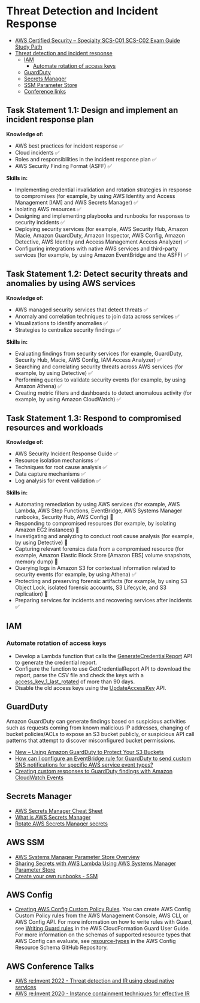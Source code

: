 # Threat Detection and Incident Response

- [AWS Certified Security – Specialty SCS-C01 SCS-C02 Exam Guide Study Path](https://tutorialsdojo.com/aws-certified-security-specialty-exam-guide-study-path-scs-c01-scs-c02/)
- [Threat detection and incident response](#threat-detection-and-incident-response)
  - [IAM](#iam)
    - [Automate rotation of access keys](#automate-rotation-of-access-keys)
  - [GuardDuty](#guardduty)
  - [Secrets Manager](#secrets-manager)
  - [SSM Parameter Store](#ssm-parameter-store)
  - [Conference links](#aws-conference-talks)

## Task Statement 1.1: Design and implement an incident response plan

**Knowledge of:**

- AWS best practices for incident response :white_check_mark:
- Cloud incidents :white_check_mark:
- Roles and responsibilities in the incident response plan :white_check_mark:
- AWS Security Finding Format (ASFF) :white_check_mark:

**Skills in:**

- Implementing credential invalidation and rotation strategies in response to compromises (for example, by using AWS Identity and Access Management [IAM] and AWS Secrets Manager) :white_check_mark:
- Isolating AWS resources :white_check_mark:
- Designing and implementing playbooks and runbooks for responses to security incidents :white_check_mark:
- Deploying security services (for example, AWS Security Hub, Amazon Macie, Amazon GuardDuty, Amazon Inspector, AWS Config, Amazon Detective, AWS Identity and Access Management Access Analyzer) :white_check_mark:
- Configuring integrations with native AWS services and third-party services (for example, by using Amazon EventBridge and the ASFF) :white_check_mark:

## Task Statement 1.2: Detect security threats and anomalies by using AWS services

**Knowledge of:**

- AWS managed security services that detect threats :white_check_mark:
- Anomaly and correlation techniques to join data across services :white_check_mark:
- Visualizations to identify anomalies :white_check_mark:
- Strategies to centralize security findings :white_check_mark:

**Skills in:**

- Evaluating findings from security services (for example, GuardDuty, Security Hub, Macie, AWS Config, IAM Access Analyzer) :white_check_mark:
- Searching and correlating security threats across AWS services (for example, by using Detective) :white_check_mark:
- Performing queries to validate security events (for example, by using Amazon Athena) :white_check_mark:
- Creating metric filters and dashboards to detect anomalous activity (for example, by using Amazon CloudWatch) :white_check_mark:

## Task Statement 1.3: Respond to compromised resources and workloads

**Knowledge of:**

- AWS Security Incident Response Guide :white_check_mark:
- Resource isolation mechanisms :white_check_mark:
- Techniques for root cause analysis :white_check_mark:
- Data capture mechanisms :white_check_mark:
- Log analysis for event validation :white_check_mark:

**Skills in:**

- Automating remediation by using AWS services (for example, AWS Lambda, AWS Step Functions, EventBridge, AWS Systems Manager runbooks, Security Hub, AWS Config) :red_circle:
- Responding to compromised resources (for example, by isolating Amazon EC2 instances) :red_circle:
- Investigating and analyzing to conduct root cause analysis (for example, by using Detective) :red_circle:
- Capturing relevant forensics data from a compromised resource (for example, Amazon Elastic Block Store [Amazon EBS] volume snapshots, memory dump) :red_circle:
- Querying logs in Amazon S3 for contextual information related to security events (for example, by using Athena) :white_check_mark:
- Protecting and preserving forensic artifacts (for example, by using S3 Object Lock, isolated forensic accounts, S3 Lifecycle, and S3 replication) :large_orange_diamond:
- Preparing services for incidents and recovering services after incidents :white_check_mark:

## IAM

### Automate rotation of access keys

- Develop a Lambda function that calls the [GenerateCredentialReport](https://docs.aws.amazon.com/IAM/latest/APIReference/API_GenerateCredentialReport.html) API to generate the credential report.
- Configure the function to use GetCredentialReport API to download the report, parse the CSV file and check the keys with a [access_key_1_last_rotated](https://docs.aws.amazon.com/config/latest/developerguide/access-keys-rotated.html) of more than 90 days.
- Disable the old access keys using the [UpdateAccessKey](https://docs.aws.amazon.com/IAM/latest/APIReference/API_UpdateAccessKey.html) API.

## GuardDuty

Amazon GuardDuty can generate findings based on suspicious activities such as requests coming from known malicious IP addresses, changing of bucket policies/ACLs to expose an S3 bucket publicly, or suspicious API call patterns that attempt to discover misconfigured bucket permissions.

- [New – Using Amazon GuardDuty to Protect Your S3 Buckets](https://aws.amazon.com/blogs/aws/new-using-amazon-guardduty-to-protect-your-s3-buckets/)
- [How can I configure an EventBridge rule for GuardDuty to send custom SNS notifications for specific AWS service event types?](https://repost.aws/knowledge-center/guardduty-eventbridge-sns-rule)
- [Creating custom responses to GuardDuty findings with Amazon CloudWatch Events](https://docs.aws.amazon.com/guardduty/latest/ug/guardduty_findings_cloudwatch.html)

## Secrets Manager

- [AWS Secrets Manager Cheat Sheet](https://tutorialsdojo.com/aws-secrets-manager/)
- [What is AWS Secrets Manager](https://docs.aws.amazon.com/secretsmanager/latest/userguide/intro.html)
- [Rotate AWS Secrets Manager secrets](https://docs.aws.amazon.com/secretsmanager/latest/userguide/rotating-secrets.html)

## AWS SSM

- [AWS Systems Manager Parameter Store Overview](https://docs.aws.amazon.com/systems-manager/latest/userguide/systems-manager-parameter-store.html)
- [Sharing Secrets with AWS Lambda Using AWS Systems Manager Parameter Store](https://aws.amazon.com/blogs/compute/sharing-secrets-with-aws-lambda-using-aws-systems-manager-parameter-store/)
- [Create your own runbooks - SSM](https://docs.aws.amazon.com/systems-manager/latest/userguide/automation-documents.html)

## AWS Config

- [Creating AWS Config Custom Policy Rules](https://docs.aws.amazon.com/config/latest/developerguide/evaluate-config_develop-rules_cfn-guard.html). You can create AWS Config Custom Policy rules from the AWS Management Console, AWS CLI, or AWS Config API. For more information on how to write rules with Guard, see [Writing Guard rules](https://docs.aws.amazon.com/cfn-guard/latest/ug/writing-rules.html) in the AWS CloudFormation Guard User Guide. For more information on the schemas of supported resource types that AWS Config can evaluate, see [resource-types](https://github.com/awslabs/aws-config-resource-schema/tree/master/config/properties/resource-types) in the AWS Config Resource Schema GitHub Repository.

## AWS Conference Talks

- [AWS re:Invent 2022 - Threat detection and IR using cloud native services](https://youtu.be/lx4igENUPVg?si=Xwi2t63C4SRAw5jc)
- [AWS re:Invent 2020 - Instance containment techniques for effective IR](https://youtu.be/pPCuCYrhIyI?si=q9JrT1XO0HNUImjw)

